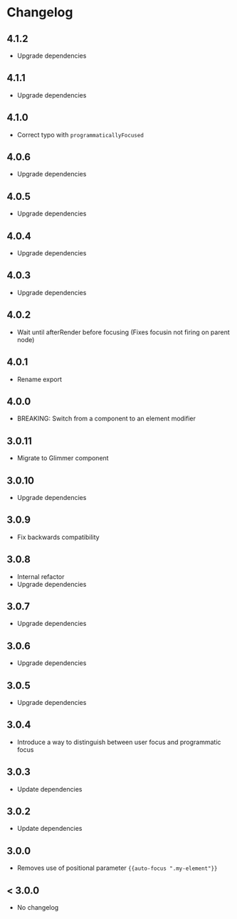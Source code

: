 # Changelog

## 4.1.2

- Upgrade dependencies

## 4.1.1

- Upgrade dependencies

## 4.1.0

- Correct typo with `programmaticallyFocused`

## 4.0.6

- Upgrade dependencies

## 4.0.5

- Upgrade dependencies

## 4.0.4

- Upgrade dependencies

## 4.0.3

- Upgrade dependencies

## 4.0.2

- Wait until afterRender before focusing
  (Fixes focusin not firing on parent node)

## 4.0.1

- Rename export

## 4.0.0

- BREAKING: Switch from a component to an element modifier

## 3.0.11

- Migrate to Glimmer component

## 3.0.10

- Upgrade dependencies

## 3.0.9

- Fix backwards compatibility

## 3.0.8

- Internal refactor
- Upgrade dependencies

## 3.0.7

- Upgrade dependencies

## 3.0.6

- Upgrade dependencies

## 3.0.5

- Upgrade dependencies

## 3.0.4

- Introduce a way to distinguish between user focus and programmatic focus

## 3.0.3

- Update dependencies

## 3.0.2

- Update dependencies

## 3.0.0

- Removes use of positional parameter `{{auto-focus ".my-element"}}`

## < 3.0.0

- No changelog
